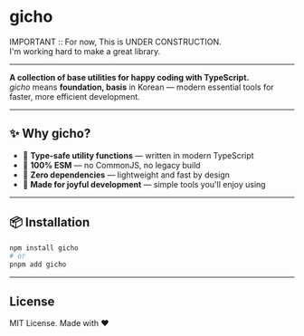 # gicho

IMPORTANT :: For now, This is UNDER CONSTRUCTION.\
I'm working hard to make a great library.

---

**A collection of base utilities for happy coding with TypeScript.**  
_gicho_ means **foundation, basis** in Korean — modern essential tools for faster, more efficient development.

---

## ✨ Why gicho?

- 🧩 **Type-safe utility functions** — written in modern TypeScript
- 💨 **100% ESM** — no CommonJS, no legacy build
- 🌿 **Zero dependencies** — lightweight and fast by design
- 💛 **Made for joyful development** — simple tools you'll enjoy using

---

## 📦 Installation

```bash
npm install gicho
# or
pnpm add gicho
```

---

## License

MIT License. Made with ❤️
